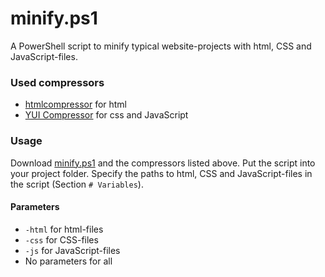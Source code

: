 # minify.ps1
A PowerShell script to minify typical website-projects with html, CSS and JavaScript-files.

### Used compressors
  * [htmlcompressor](https://code.google.com/p/htmlcompressor/) for html
  * [YUI Compressor](http://yui.github.io/yuicompressor/) for css and JavaScript

### Usage
Download [minify.ps1](https://raw.githubusercontent.com/tom-engel/website-minifier/master/minify.ps1) and the compressors listed above. Put the script into your project folder. Specify the paths to html, CSS and JavaScript-files in the script (Section `# Variables`).

#### Parameters
  * `-html` for html-files
  * `-css` for CSS-files
  * `-js` for JavaScript-files
  * No parameters for all
